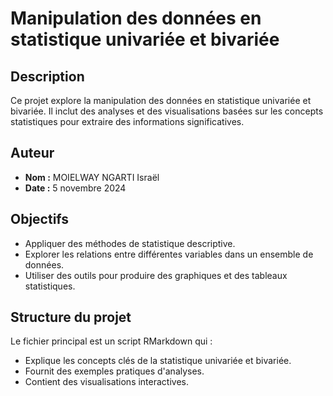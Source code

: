 # Manipulation des données en statistique univariée et bivariée

## Description
Ce projet explore la manipulation des données en statistique univariée et bivariée. Il inclut des analyses et des visualisations basées sur les concepts statistiques pour extraire des informations significatives.

## Auteur
- **Nom :** MOIELWAY NGARTI Israël
- **Date :** 5 novembre 2024

## Objectifs
- Appliquer des méthodes de statistique descriptive.
- Explorer les relations entre différentes variables dans un ensemble de données.
- Utiliser des outils pour produire des graphiques et des tableaux statistiques.

## Structure du projet
Le fichier principal est un script RMarkdown qui :
- Explique les concepts clés de la statistique univariée et bivariée.
- Fournit des exemples pratiques d'analyses.
- Contient des visualisations interactives.
